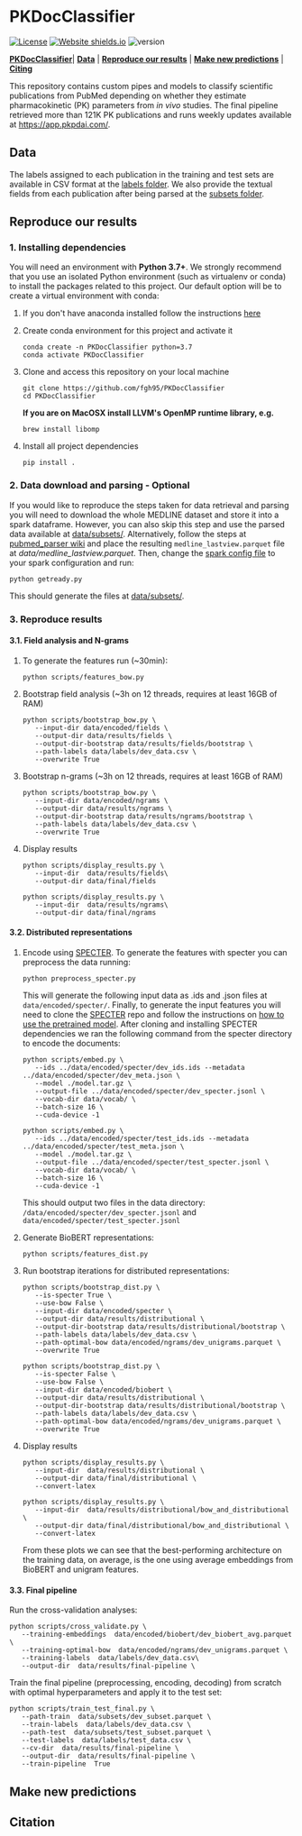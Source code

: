 # PKDocClassifier
[![License](https://img.shields.io/badge/License-MIT-blue.svg)](https://github.com/fgh95/PKDocClassifier/blob/master/LICENSE) [![Website shields.io](https://img.shields.io/website-up-down-green-red/http/shields.io.svg)](https://app.pkpdai.com/) ![version](https://img.shields.io/badge/version-0.1.0-blue) 


[**PKDocClassifier**](#pkdocclassifier)| [**Data**](#data) | [**Reproduce our results**](#reproduce-our-results) | [**Make new predictions**](#make-new-predictions) | [**Citing**](#citation)

This repository contains custom pipes and models to classify scientific publications from PubMed depending on whether they estimate pharmacokinetic (PK) parameters from _in vivo_ studies. The final pipeline retrieved more than 121K PK publications and runs weekly updates available at https://app.pkpdai.com/.

## Data

The labels assigned to each publication in the training and test sets are available in CSV format at the [labels folder](https://github.com/fgh95/PKDocClassifier/tree/master/data/labels). We also provide the textual fields from each publication after being parsed at the [subsets folder](https://github.com/fgh95/PKDocClassifier/tree/master/data/subsets).

## Reproduce our results

### 1. Installing dependencies 

You will need an environment with **Python 3.7+**. We strongly recommend that you use an isolated Python environment (such as virtualenv or conda) to install the packages related to this project. Our default option will be to create a virtual environment with conda:
    
1. If you don't have anaconda installed follow the instructions [here](https://conda.io/projects/conda/en/latest/user-guide/install/index.html?highlight=conda#regular-installation)

2. Create conda environment for this project and activate it 

    ````
   conda create -n PKDocClassifier python=3.7
   conda activate PKDocClassifier
    ````

3. Clone and access this repository on your local machine 
   
   ````
   git clone https://github.com/fgh95/PKDocClassifier
   cd PKDocClassifier
   ````
   **If you are on MacOSX install LLVM's OpenMP runtime library, e.g.** 

   ````
   brew install libomp
   ````

5. Install all project dependencies

   ````
   pip install .
   ````

### 2. Data download and parsing - Optional

If you would like to reproduce the steps taken for data retrieval and parsing you will need to download the whole MEDLINE dataset and store it into a spark dataframe. 
However, you can also skip this step and use the parsed data available at [data/subsets/](https://github.com/fgh95/PKDocClassifier/tree/master/data/subsets). Alternatively, follow the steps at [pubmed_parser wiki](https://github.com/titipata/pubmed_parser/wiki/Download-and-preprocess-MEDLINE-dataset) and place the resulting `medline_lastview.parquet` file at _data/medline_lastview.parquet_. Then, change the [spark config file](https://github.com/fgh95/PKDocClassifier/blob/master/sparksetup/sparkconf.py) to your spark configuration and run:

````
python getready.py
````

This should generate the files at [data/subsets/](https://github.com/fgh95/PKDocClassifier/tree/master/data/subsets).

### 3. Reproduce results

#### 3.1. Field analysis and N-grams

1. To generate the features run (~30min):

   ````
   python scripts/features_bow.py
   ````

2. Bootstrap field analysis (~3h on 12 threads, requires at least 16GB of RAM)

   ````
   python scripts/bootstrap_bow.py \
      --input-dir data/encoded/fields \
      --output-dir data/results/fields \
      --output-dir-bootstrap data/results/fields/bootstrap \
      --path-labels data/labels/dev_data.csv \
      --overwrite True
   ````

3. Bootstrap n-grams (~3h on 12 threads, requires at least 16GB of RAM)

   ````
   python scripts/bootstrap_bow.py \
      --input-dir data/encoded/ngrams \
      --output-dir data/results/ngrams \
      --output-dir-bootstrap data/results/ngrams/bootstrap \
      --path-labels data/labels/dev_data.csv \
      --overwrite True
   ````

4. Display results

   ````
   python scripts/display_results.py \
      --input-dir  data/results/fields\
      --output-dir data/final/fields
   ````

   ````
   python scripts/display_results.py \
      --input-dir  data/results/ngrams\
      --output-dir data/final/ngrams
   ````

#### 3.2. Distributed representations


1. Encode using [SPECTER](https://github.com/allenai/specter). To generate the features with specter you can preprocess the data running: 

   ````
   python preprocess_specter.py
   ````

   This will generate the following input data as .ids and .json files at `data/encoded/specter/`. Finally, 
   to generate the input features you will need to clone the [SPECTER](https://github.com/allenai/specter) repo and follow the instructions on [how to use the pretrained model](https://github.com/allenai/specter#how-to-use-the-pretrained-model). 
   After cloning and installing SPECTER dependencies we ran the following command from the specter directory to encode the documents: 

   ````
   python scripts/embed.py \
      --ids ../data/encoded/specter/dev_ids.ids --metadata ../data/encoded/specter/dev_meta.json \
      --model ./model.tar.gz \
      --output-file ../data/encoded/specter/dev_specter.jsonl \
      --vocab-dir data/vocab/ \
      --batch-size 16 \
      --cuda-device -1
   ````

   ````
   python scripts/embed.py \
      --ids ../data/encoded/specter/test_ids.ids --metadata ../data/encoded/specter/test_meta.json \
      --model ./model.tar.gz \
      --output-file ../data/encoded/specter/test_specter.jsonl \
      --vocab-dir data/vocab/ \
      --batch-size 16 \
      --cuda-device -1
   ````

   This should output two files in the data directory: 
   `/data/encoded/specter/dev_specter.jsonl` and `data/encoded/specter/test_specter.jsonl`


2. Generate BioBERT representations:

   ````
   python scripts/features_dist.py
   ````

3. Run bootstrap iterations for distributed representations:
   ````
   python scripts/bootstrap_dist.py \
      --is-specter True \
      --use-bow False \
      --input-dir data/encoded/specter \
      --output-dir data/results/distributional \
      --output-dir-bootstrap data/results/distributional/bootstrap \
      --path-labels data/labels/dev_data.csv \
      --path-optimal-bow data/encoded/ngrams/dev_unigrams.parquet \
      --overwrite True
   ````
   
   ````
   python scripts/bootstrap_dist.py \
      --is-specter False \
      --use-bow False \
      --input-dir data/encoded/biobert \
      --output-dir data/results/distributional \
      --output-dir-bootstrap data/results/distributional/bootstrap \
      --path-labels data/labels/dev_data.csv \
      --path-optimal-bow data/encoded/ngrams/dev_unigrams.parquet \
      --overwrite True
   ````

   
4. Display results

   ````
   python scripts/display_results.py \
      --input-dir  data/results/distributional \
      --output-dir data/final/distributional \
      --convert-latex
   ````
   
   ````
   python scripts/display_results.py \
      --input-dir  data/results/distributional/bow_and_distributional \
      --output-dir data/final/distributional/bow_and_distributional \
      --convert-latex
   ````

   From these plots we can see that the best-performing architecture on the training data, on average, is the one using average embeddings from BioBERT and unigram features. 


#### 3.3. Final pipeline

Run the cross-validation analyses: 

   ````
   python scripts/cross_validate.py \
      --training-embeddings  data/encoded/biobert/dev_biobert_avg.parquet \
      --training-optimal-bow  data/encoded/ngrams/dev_unigrams.parquet \
      --training-labels  data/labels/dev_data.csv\
      --output-dir  data/results/final-pipeline \
   ````

Train the final pipeline (preprocessing, encoding, decoding) from scratch with optimal hyperparameters and apply it to the test set:

   ````
   python scripts/train_test_final.py \
      --path-train  data/subsets/dev_subset.parquet \
      --train-labels  data/labels/dev_data.csv \
      --path-test  data/subsets/test_subset.parquet \
      --test-labels  data/labels/test_data.csv \
      --cv-dir  data/results/final-pipeline \
      --output-dir  data/results/final-pipeline \
      --train-pipeline  True 
   ````

## Make new predictions


## Citation